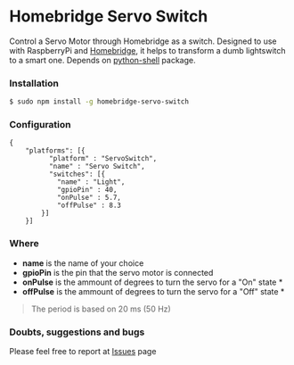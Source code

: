 # Homebridge Servo Switch
Control a Servo Motor through Homebridge as a switch. Designed to use with RaspberryPi and [Homebridge](https://github.com/nfarina/homebridge/), it helps to transform a dumb lightswitch to a smart one. 
Depends on [python-shell](https://github.com/extrabacon/python-shell) package.

### Installation
```sh
$ sudo npm install -g homebridge-servo-switch
```

### Configuration
```
{
    "platforms": [{
          "platform" : "ServoSwitch",
          "name" : "Servo Switch",
          "switches": [{
            "name" : "Light",
            "gpioPin" : 40,
            "onPulse" : 5.7,
            "offPulse" : 8.3
        }]
    }]
```

### Where
- **name** is the name of your choice
- **gpioPin** is the pin that the servo motor is connected
- **onPulse** is the ammount of degrees to turn the servo for a "On" state *
- **offPulse** is the ammount of degrees to turn the servo for a "Off" state *
 > The period is based on 20 ms (50 Hz) 

### Doubts, suggestions and bugs
Please feel free to report at [Issues](https://github.com/allistoncarlos/homebridge-servo-switch/issues) page